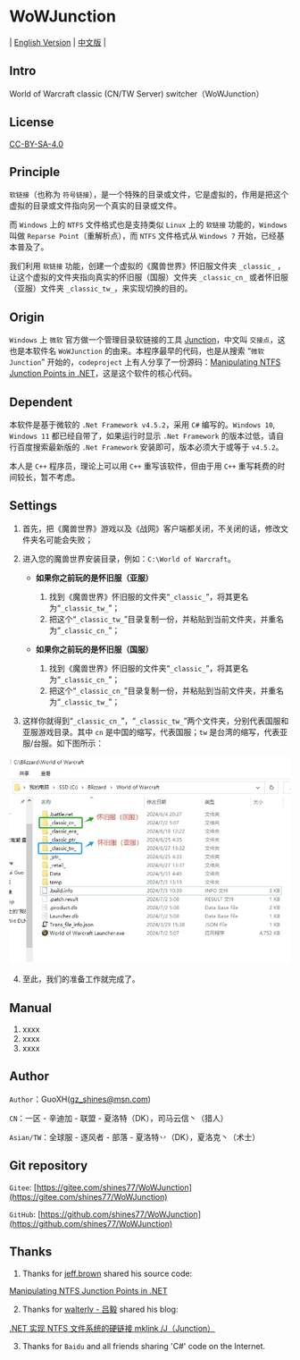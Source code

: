 # WoWJunction

| [English Version](./README.en.md) | [中文版](./README.md) |

## Intro

World of Warcraft classic (CN/TW Server) switcher（WoWJunction）

## License

[CC-BY-SA-4.0](./CC-BY-SA-4.0.en.md)

## Principle

`软链接`（也称为 `符号链接`），是一个特殊的目录或文件，它是虚拟的，作用是把这个虚拟的目录或文件指向另一个真实的目录或文件。

而 `Windows` 上的 `NTFS` 文件格式也是支持类似 `Linux` 上的 `软链接` 功能的，`Windows` 叫做 `Reparse Point`（重解析点），而 `NTFS` 文件格式从 `Windows 7` 开始，已经基本普及了。

我们利用 `软链接` 功能，创建一个虚拟的《魔兽世界》怀旧服文件夹 `_classic_` ，让这个虚拟的文件夹指向真实的怀旧服（国服）文件夹 `_classic_cn_` 或者怀旧服（亚服）文件夹 `_classic_tw_`，来实现切换的目的。

## Origin

`Windows` 上 `微软` 官方做一个管理目录软链接的工具 [Junction](https://learn.microsoft.com/zh-cn/sysinternals/downloads/junction)，中文叫 `交接点`，这也是本软件名 `WoWJunction` 的由来。本程序最早的代码，也是从搜索 “`微软 Junction`” 开始的，`codeproject` 上有人分享了一份源码：[Manipulating NTFS Junction Points in .NET](https://www.codeproject.com/Articles/15633/Manipulating-NTFS-Junction-Points-in-NET)，这是这个软件的核心代码。

## Dependent

本软件是基于微软的 `.Net Framework v4.5.2`，采用 `C#` 编写的。`Windows 10`, `Windows 11` 都已经自带了，如果运行时显示 `.Net Framework` 的版本过低，请自行百度搜索最新版的 `.Net Framework` 安装即可，版本必须大于或等于 `v4.5.2`。

本人是 `C++` 程序员，理论上可以用 `C++` 重写该软件，但由于用 `C++` 重写耗费的时间较长，暂不考虑。

## Settings

1. 首先，把《魔兽世界》游戏以及《战网》客户端都关闭，不关闭的话，修改文件夹名可能会失败；
2. 进入您的魔兽世界安装目录，例如：`C:\World of Warcraft`。

    * **如果你之前玩的是怀旧服（亚服）**

        1. 找到《魔兽世界》怀旧服的文件夹“`_classic_`”，将其更名为“`_classic_tw_`”；
        2. 把这个“`_classic_tw_`”目录复制一份，并粘贴到当前文件夹，并重名为“`_classic_cn_`”；

    * **如果你之前玩的是怀旧服（国服）**

        1. 找到《魔兽世界》怀旧服的文件夹“`_classic_`”，将其更名为“`_classic_cn_`”；
        2. 把这个“`_classic_cn_`”目录复制一份，并粘贴到当前文件夹，并重名为“`_classic_tw_`”；

3. 这样你就得到“`_classic_cn_`”，“`_classic_tw_`”两个文件夹，分别代表国服和亚服游戏目录。其中 `cn` 是中国的缩写，代表国服；`tw` 是台湾的缩写，代表亚服/台服。如下图所示：

![两个目录改名后的效果](./doc/images/rename-folders.png)

4. 至此，我们的准备工作就完成了。

## Manual

1. xxxx
2. xxxx
3. xxxx

## Author

`Author`：GuoXH([gz_shines@msn.com](mailto:gz_shines@msn.com))

`CN`：一区 - 辛迪加 - 联盟 - 夏洛特（DK），司马云信丶（猎人）

`Asian/TW`：全球服 - 逐风者 - 部落 - 夏洛特丷（DK），夏洛克丶（术士）

## Git repository

`Gitee`: [https://gitee.com/shines77/WoWJunction](https://gitee.com/shines77/WoWJunction)

`GitHub`: [https://github.com/shines77/WoWJunction](https://github.com/shines77/WoWJunction)

## Thanks

1. Thanks for [jeff.brown](https://www.codeproject.com/script/Membership/View.aspx?mid=1994253) shared his source code:

[Manipulating NTFS Junction Points in .NET](https://www.codeproject.com/Articles/15633/Manipulating-NTFS-Junction-Points-in-NET)

2. Thanks for [walterlv - 吕毅](https://cloud.tencent.com/developer/column/71200) shared his blog:

[.NET 实现 NTFS 文件系统的硬链接 mklink /J（Junction）](https://cloud.tencent.com/developer/article/2348956)

3. Thanks for `Baidu` and all friends sharing 'C#' code on the Internet.
